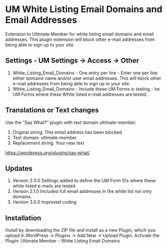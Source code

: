 # UM White Listing Email Domains and Email Addresses
Extension to Ultimate Member for white listing email domains and email addresses. This plugin extension will block other e-mail addresses from being able to sign up to your site.

## Settings - UM Settings -> Access -> Other
1. White_Listing_Email_Domains - One entry per line - Enter one per line either domains name and/or user email addresses. This will block other e-mail addresses from being able to sign up to your site.
2. White_Listing_Email_Domains - Include these UM Forms in testing - he UM Forms where these White listed e-mail addresses are tested.

## Translations or Text changes
Use the “Say What?” plugin with text domain ultimate-member.

1. Original string: This email address has been blocked.
2. Text domain: ultimate-member
3. Replacement string: Your new text

https://wordpress.org/plugins/say-what/

## Updates
1. Version 2.0.0 Settings added to define the UM Form IDs where these white listed e-mails are tested
2. Version 2.1.0 Included full email addresses in the white list not only domains.
3. Version 3.0.0 Improved coding

## Installation
Install by downloading the ZIP file and install as a new Plugin, which you upload in WordPress -> Plugins -> Add New -> Upload Plugin. Activate the Plugin: Ultimate Member - White Listing Email Domains
